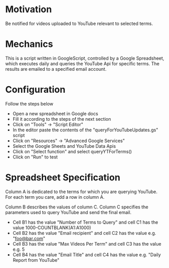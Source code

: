 # Motivation
Be notified for videos uploaded to YouTube relevant to selected terms.

# Mechanics
This is a script written in GoogleScript, controlled by a Google Spreadsheet, which executes daily and queries the YouTube Api for specific terms.
The results are emailed to a specified email account.

# Configuration
Follow the steps below

- Open a new spreadsheet in Google docs
- Fill it according to the steps of the next section
- Click on "Tools" -> "Script Editor"
- In the editor paste the contents of the "queryForYouTubeUpdates.gs" script
- Click on "Resources" -> "Advanced Google Services"
- Select the Google Sheets and YouTube Data Apis
- Click on "Select function" and select queryYTForTerms()
- Click on "Run" to test  

# Spreadsheet Specification
Column A is dedicated to the terms for which you are querying YouTube.
For each term you care, add a row in column A.

Column B describes the values of column C.
Column C specifies the parameters used to query YouTube and send the final email.

- Cell B1 has the value "Number of Terms to Query" and cell C1 has the value 1000-COUNTBLANK(A1:A1000)
- Cell B2 has the value "Email recipient" and cell C2 has the value e.g. "foo@bar.com"
- Cell B3 has the value "Max Videos Per Term" and cell C3 has the value e.g. 5
- Cell B4 has the value "Email Title" and cell C4 has the value e.g. "Daily Report from YouTube"
